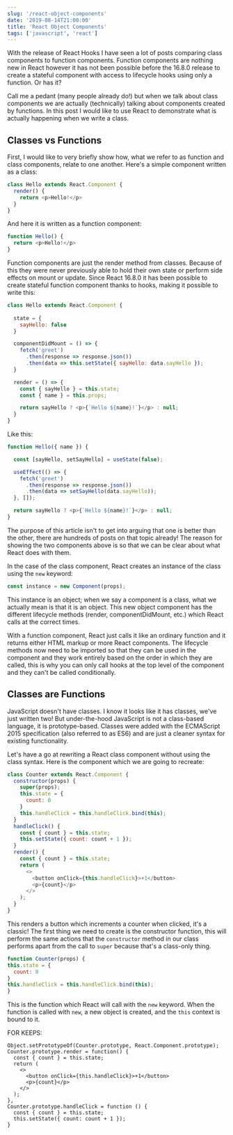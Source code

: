 ```yaml
---
slug: '/react-object-components'
date: '2019-08-14T21:00:00'
title: 'React Object Components'
tags: ['javascript', 'react']
---
```


With the release of React Hooks I have seen a lot of posts comparing class components to function components. Function components are nothing new in React however it has not been possible before the 16.8.0 release to create a stateful component with access to lifecycle hooks using only a function. Or has it?

Call me a pedant (many people already do!) but when we talk about class components we are actually (technically) talking about components created by functions. In this post I would like to use React to demonstrate what is actually happening when we write a class.

## Classes vs Functions

First, I would like to very briefly show how, what we refer to as function and class components, relate to one another. Here's a simple component written as a class:
```js
class Hello extends React.Component {
  render() {
    return <p>Hello!</p>
  }
}
```
And here it is written as a function component:
```js
function Hello() {
  return <p>Hello!</p>
}
```
Function components are just the render method from classes. Because of this they were never previously able to hold their own state or perform side effects on mount or update. Since React 16.8.0 it has been possible to create stateful function component thanks to hooks, making it possible to write this:
```js
class Hello extends React.Component {
  
  state = {
    sayHello: false
  }

  componentDidMount = () => {
    fetch('greet')
      .then(response => response.json())
      .then(data => this.setState({ sayHello: data.sayHello });
  }

  render = () => {
    const { sayHello } = this.state;
    const { name } = this.props;

    return sayHello ? <p>{`Hello ${name}!`}</p> : null;
  }
}
```
Like this:
```js
function Hello({ name }) {

  const [sayHello, setSayHello] = useState(false);

  useEffect(() => {
    fetch('greet')
      .then(response => response.json())
      .then(data => setSayHello(data.sayHello));
  }, []);

  return sayHello ? <p>{`Hello ${name}!`}</p> : null;
}
```
The purpose of this article isn't to get into arguing that one is better than the other, there are hundreds of posts on that topic already! The reason for showing the two components above is so that we can be clear about what React does with them.

In the case of the class component, React creates an instance of the class using the `new` keyword:
```js
const instance = new Component(props);
```
This instance is an object; when we say a component is a class, what we actually mean is that it is an object. This new object component has the different lifecycle methods (render, componentDidMount, etc.) which React calls at the correct times.

With a function component, React just calls it like an ordinary function and it returns either HTML markup or more React components. The lifecycle methods now need to be imported so that they can be used in the component and they work entirely based on the order in which they are called, this is why you can only call hooks at the top level of the component and they can't be called conditionally.

## Classes __are__ Functions
JavaScript doesn't have classes. I know it looks like it has classes, we've just written two! But under-the-hood JavaScript is not a class-based language, it is prototype-based. Classes were added with the ECMAScript 2015 specification (also referred to as ES6) and are just a cleaner syntax for existing functionality.

Let's have a go at rewriting a React class component without using the class syntax. Here is the component which we are going to recreate:
```js
class Counter extends React.Component {
  constructor(props) {
    super(props);
    this.state = {
      count: 0
    }
    this.handleClick = this.handleClick.bind(this);
  }
  handleClick() {
    const { count } = this.state;
    this.setState({ count: count + 1 });
  }
  render() {
    const { count } = this.state;
    return (
      <>
        <button onClick={this.handleClick}>+1</button>
        <p>{count}</p>
      </>
    );
  }
}
```
This renders a button which increments a counter when clicked, it's a classic! The first thing we need to create is the constructor function, this will perform the same actions that the `constructor` method in our class performs apart from the call to `super` because that's a class-only thing.
```js
function Counter(props) {
this.state = {
  count: 0
}
this.handleClick = this.handleClick.bind(this);
}
```
This is the function which React will call with the `new` keyword. When the function is called with `new`, a new object is created, and the `this` context is bound to it. 

FOR KEEPS:
```
Object.setPrototypeOf(Counter.prototype, React.Component.prototype);
Counter.prototype.render = function() {
  const { count } = this.state;
  return (
    <>
      <button onClick={this.handleClick}>+1</button>
      <p>{count}</p>
    </>
  );
},
Counter.prototype.handleClick = function () {
  const { count } = this.state;
  this.setState({ count: count + 1 });
}

```
